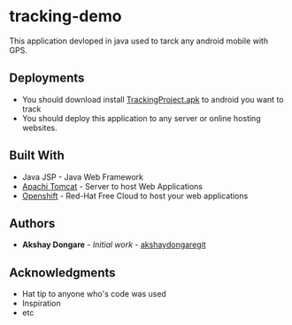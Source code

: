 # tracking-demo

This application devloped in java used to tarck any android mobile with GPS.

## Deployments

* You should download install [TrackingProject.apk](https://github.com/akshaydongaregit/tracking-demo/blob/master/TracingProject.apk) to android you want to track
* You should deploy this application to any server or online hosting websites.

## Built With

* Java JSP - Java Web Framework
* [Apachi Tomcat](http://tomcat.apache.org/) - Server to host Web Applications
* [Openshift](https://www.openshift.com/) - Red-Hat Free Cloud to host your web applications
## Authors

* **Akshay Dongare** - *Initial work* - [akshaydongaregit](https://github.com/akshaydongaregit)

## Acknowledgments

* Hat tip to anyone who's code was used
* Inspiration
* etc
